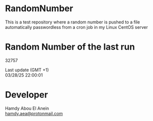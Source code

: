 # RandomNumber    
This is a test repository where a random number is pushed to a file automatically passwordless from a cron job in my Linux CentOS server    
# Random Number of the last run   
32757
      
Last update (GMT +1)    
03/28/25 22:00:01
# Developer    
Hamdy Abou El Anein   
hamdy.aea@protonmail.com
